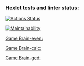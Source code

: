 ### Hexlet tests and linter status:
[![Actions Status](https://github.com/Disv-23/frontend-project-44/workflows/hexlet-check/badge.svg)](https://github.com/Disv-23/frontend-project-44/actions)

[![Maintainability](https://api.codeclimate.com/v1/badges/1bfab0f4e521174e44ce/maintainability)](https://codeclimate.com/github/Disv-23/frontend-project-44/maintainability)

[Game Brain-even: ](https://asciinema.org/a/qXrtz0Ii5vuq8y6jMOIvLb5Ww)

[Game Brain-calc:](https://asciinema.org/a/XfKdVthcrmxKGmgDKftcOJBLX)

[Game Brain-gcd:](https://asciinema.org/a/EqRBDFU0PNveRYcOprxk9dQIr)